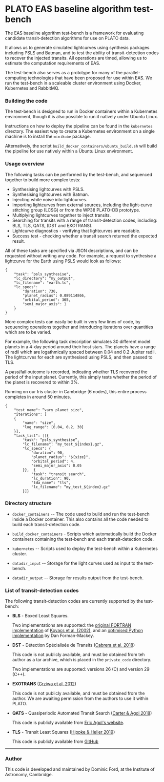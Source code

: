 # PLATO EAS baseline algorithm test-bench

The EAS baseline algorithm test-bench is a framework for evaluating candidate transit-detection algorithms for use on PLATO data.

It allows us to generate simulated lightcurves using synthesis packages including PSLS and Batman, and to test the ability of transit-detection codes to recover the injected transits. All operations are timed, allowing us to estimate the computation requirements of EAS.

The test-bench also serves as a prototype for many of the parallel-computing technologies that have been proposed for use within EAS. We run the test-bench in a scaleable cluster environment using Docker, Kubernetes and RabbitMQ.

### Building the code

The test-bench is designed to run in Docker containers within a Kubernetes environment, though it is also possible to run it natively under Ubuntu Linux.

Instructions on how to deploy the pipeline can be found in the `kubernetes` directory. The easiest way to create a Kubernetes environment on a single machine is to install the `minikube` package.

Alternatively, the script `build_docker_containers/ubuntu_build.sh` will build the pipeline for use natively within a Ubuntu Linux environment.

### Usage overview

The following tasks can be performed by the test-bench, and sequenced together to build more complex tests:

* Synthesising lightcurves with PSLS.
* Synthesising lightcurves with Batman.
* Injecting white noise into lightcurves.
* Importing lightcurves from external sources, including the light-curve stitching group (LCSG) or from the WP38 PLATO-DB prototype.
* Multiplying lightcurves together to inject transits.
* Searching for transits with a range of transit-detection codes, including: BLS, TLS, QATS, (DST and EXOTRANS).
* Lightcurve diagnostics - verifying that lightcurves are readable.
* Success test - checking whether a transit search returned the expected result.

All of these tasks are specified via JSON descriptions, and can be requested without writing any code. For example, a request to synthesise a lightcurve for the Earth using PSLS would look as follows:

```
{
    "task": ”psls_synthesise",
    "lc_directory": ”my_output",
    "lc_filename": "earth.lc",
    "lc_specs":
        "duration": 730,
        "planet_radius": 0.089114866,
        "orbital_period": 365,
        "semi_major_axis": 1
    }
}
```

More complex tests can easily be built in very few lines of code, by sequencing operations together and introducing iterations over quantities which are to be varied.

For example, the following task description simulates 30 different model planets in a 4-day period around their host stars. The planets have a range of radii which are logathmically spaced between 0.04 and 0.2 Jupiter radii. The lightcurves for each are synthesised using PSLS, and then passed to TLS.

A pass/fail outcome is recorded, indicating whether TLS recovered the period of the input planet. Currently, this simply tests whether the period of the planet is recovered to within 3%.

Running on our Iris cluster in Cambridge (6 nodes), this entire process completes in around 50 minutes.

```
{
    "test_name": “vary_planet_size",
    "iterations": [
    {
        "name": "size",
        "log_range": [0.04, 0.2, 30]
    }],
    "task_list": [[{
        "task": “psls_synthesise”,
        "lc_filename": “my_test_${index}.gz",
        "lc_specs": {
            "duration": 90,
            "planet_radius": "${size}",
            "orbital_period": 4,
            "semi_major_axis": 0.05
        }},  {
            "task": "transit_search",
            "lc_duration": 90,
            "tda_name": "tls",
            "lc_filename": “my_test_${index}.gz"
        }]}
```

### Directory structure

* `docker_containers` -- The code used to build and run the test-bench inside a Docker container. This also contains all the code needed to build each transit-detection code.

* `build_docker_containers` - Scripts which automatically build the Docker containers containing the test-bench and each transit-detection code.

* `kubernetes` -- Scripts used to deploy the test-bench within a Kubernetes cluster.

* `datadir_input` -- Storage for the light curves used as input to the test-bench.

* `datadir_output` -- Storage for results output from the test-bench.

### List of transit-detection codes

The following transit-detection codes are currently supported by the test-bench:

* **BLS** - Boxed Least Squares.

    Two implementations are supported: the [original FORTRAN implementation](https://github.com/dfm/python-bls) of [Kovacs et al. (2002)](https://ui.adsabs.harvard.edu/abs/2002A%26A...391..369K/abstract), and an [optimised Python implementation](https://github.com/dfm/bls.py) by Dan Forman-Mackey.

* **DST** - Détection Spécialisée de Transits ([Cabrera et al. 2018](https://ui.adsabs.harvard.edu/abs/2012A%26A...548A..44C/abstract))

    This code is not publicly available, and must be obtained from teh author as a tar archive, which is placed in the `private_code` directory.

    Two implementations are supported: versions 26 (C) and version 29 (C++).
    
* **EXOTRANS** ([Grziwa et al. 2012](https://ui.adsabs.harvard.edu/abs/2012MNRAS.420.1045G/abstract))

    This code is not publicly available, and must be obtained from the author. We are awaiting permission from the authors to use it within PLATO.
    
* **QATS** - Quasiperiodic Automated Transit Search ([Carter & Agol 2018](https://ui.adsabs.harvard.edu/abs/2013ApJ...765..132C/abstract))

    This code is publicly available from [Eric Agol's website](https://faculty.washington.edu/agol/QATS/).

* **TLS** - Transit Least Squares ([Hippke & Heller 2019](https://ui.adsabs.harvard.edu/abs/2019A%26A...623A..39H/abstract))

    This code is publicly available from [GitHub](https://github.com/hippke/tls)
    
---

### Author

This code is developed and maintained by Dominic Ford, at the Institute of Astronomy, Cambridge.
